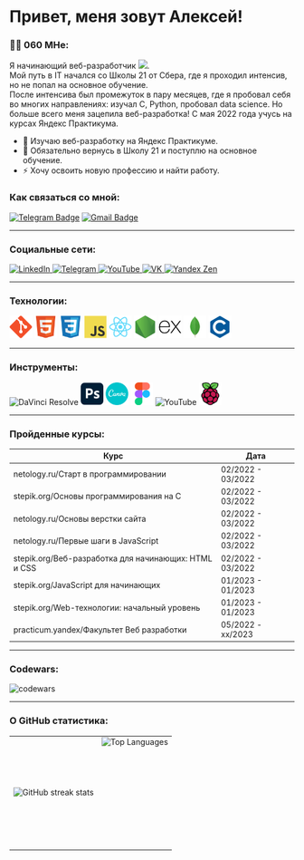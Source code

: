# Привет, меня зовут Алексей!

### :man_technologist: 060 MHe:

Я начинающий веб-разработчик <img src="https://media.giphy.com/media/WUlplcMpOCEmTGBtBW/giphy.gif" width="30px">.  
Мой путь в IT начался со Школы 21 от Сбера, где я проходил интенсив, но не попал на основное обучение.  
После интенсива был промежуток в пару месяцев, где я пробовал себя во многих направлениях: изучал C, Python, пробовал data science. Но больше всего меня зацепила веб-разработка! С мая 2022 года учусь на курсах Яндекс Практикума.

- :telescope: Изучаю веб-разработку на Яндекс Практикуме.
- :seedling: Обязательно вернусь в Школу 21 и поступлю на основное обучение.
- :zap: Хочу освоить новую профессию и найти работу.

### Как связаться со мной:
[![Telegram Badge](https://img.shields.io/badge/-filimonovalexey-blue?style=flat&logo=Telegram&logoColor=white)](https://t.me/f111zzz)
[![Gmail Badge](https://img.shields.io/badge/-Gmail-red?style=flat&logo=Gmail&logoColor=white)](mailto:alexeyf08@gmail.com)

---

### Социальные сети:
<div id="badges">
<a href="https://www.linkedin.com/in/ваш-профиль/" target="_blank">
  <img src="https://cdn-icons-png.flaticon.com/512/2504/2504799.png" width="40" height="40" alt="LinkedIn"/>
</a>
<a href="https://t.me/tehnomaniak07" target="_blank">
  <img src="https://cdn-icons-png.flaticon.com/512/2111/2111646.png" width="40" height="40" alt="Telegram"/>
</a>
<a href="https://www.youtube.com/channel/UCbORpXVw1JNc0JYFSUqLWXA" target="_blank">
  <img src="https://cdn-icons-png.flaticon.com/512/3670/3670147.png" width="40" height="40" alt="YouTube"/>
</a>
<a href="https://vk.com/f111_zzz" target="_blank">
  <img src="https://cdn-icons-png.flaticon.com/512/145/145813.png" width="40" height="40" alt="VK"/>
</a>
<a href="https://zen.yandex.ru/id/603e522b3c020230bb223e5e" target="_blank">
  <img src="https://upload.wikimedia.org/wikipedia/commons/thumb/a/ab/Yandex_Zen_logo_icon.svg/1024px-Yandex_Zen_logo_icon.svg.png" width="40" height="40" alt="Yandex Zen"/>
</a>
</div>

---

### Технологии:
<div>
  <img src="https://github.com/devicons/devicon/blob/master/icons/git/git-original.svg" title="git" alt="git" width="40" height="40"/>
  <img src="https://github.com/devicons/devicon/blob/master/icons/html5/html5-original.svg" title="html5" alt="html5" width="40" height="40"/>
  <img src="https://github.com/devicons/devicon/blob/master/icons/css3/css3-original.svg" title="css3" alt="css3" width="40" height="40"/>
  <img src="https://github.com/devicons/devicon/blob/master/icons/javascript/javascript-original.svg" title="javascript" alt="javascript" width="40" height="40"/>
  <img src="https://github.com/devicons/devicon/blob/master/icons/react/react-original.svg" title="reactjs" alt="reactjs" width="40" height="40"/>
  <img src="https://github.com/devicons/devicon/blob/master/icons/nodejs/nodejs-original.svg" title="nodejs" alt="nodejs" width="40" height="40"/>
  <img src="https://github.com/devicons/devicon/blob/master/icons/express/express-original.svg" title="express" alt="express" width="40" height="40"/>
  <img src="https://github.com/devicons/devicon/blob/master/icons/mongodb/mongodb-original.svg" title="mongodb" alt="mongodb" width="40" height="40"/>
  <img src="https://github.com/devicons/devicon/blob/master/icons/c/c-plain.svg" title="C" alt="C" width="40" height="40"/>
</div>

---

### Инструменты:
<div>
  <img src="https://upload.wikimedia.org/wikipedia/commons/9/90/DaVinci_Resolve_17_logo.svg" title="DaVinci Resolve" alt="DaVinci Resolve" width="40" height="40"/>
  <img src="https://github.com/devicons/devicon/blob/master/icons/photoshop/photoshop-plain.svg" title="Photoshop" alt="Photoshop" width="40" height="40"/>
  <img src="https://github.com/devicons/devicon/blob/master/icons/canva/canva-original.svg" title="Canva" alt="Canva" width="40" height="40"/>
  <img src="https://github.com/devicons/devicon/blob/master/icons/figma/figma-original.svg" title="Figma" alt="Figma" width="40" height="40"/>
  <img src="https://upload.wikimedia.org/wikipedia/commons/9/9e/YouTube_Logo_%282013-2017%29.svg" title="YouTube" alt="YouTube" width="40" height="40"/>
  <img src="https://github.com/devicons/devicon/blob/master/icons/raspberrypi/raspberrypi-original.svg" title="Raspberry Pi" alt="Raspberry Pi" width="40" height="40"/>
</div>

---

### Пройденные курсы:

| Курс                                                        | Дата               |
|-------------------------------------------------------------|--------------------|
| netology.ru/Старт в программировании                       | 02/2022 - 03/2022  |
| stepik.org/Основы программирования на C                    | 02/2022 - 03/2022  |
| netology.ru/Основы верстки сайта                           | 02/2022 - 03/2022  |
| netology.ru/Первые шаги в JavaScript                       | 02/2022 - 03/2022  |
| stepik.org/Веб-разработка для начинающих: HTML и CSS        | 02/2022 - 03/2022  |
| stepik.org/JavaScript для начинающих                       | 01/2023 - 01/2023  |
| stepik.org/Web-технологии: начальный уровень               | 01/2023 - 01/2023  |
| practicum.yandex/Факультет Веб разработки                  | 05/2022 - xx/2023  |

---

### Codewars:
![codewars](https://www.codewars.com/users/FilimonovAlexey/badges/large)

---

### О GitHub статистика:

<table>
  <tr>
    <td>
    <img align="left" src="http://github-readme-streak-stats.herokuapp.com?user=FilimonovAlexey&theme=dark&background=000000" alt="GitHub streak stats" />
    </td>
    <td>
    <img height="195px" align="right" alt="Top Languages" src="https://github-readme-stats.vercel.app/api/top-langs/?username=FilimonovAlexey&layout=compact&theme=vision-friendly-dark" />
    </td>
  </tr>
</table>
